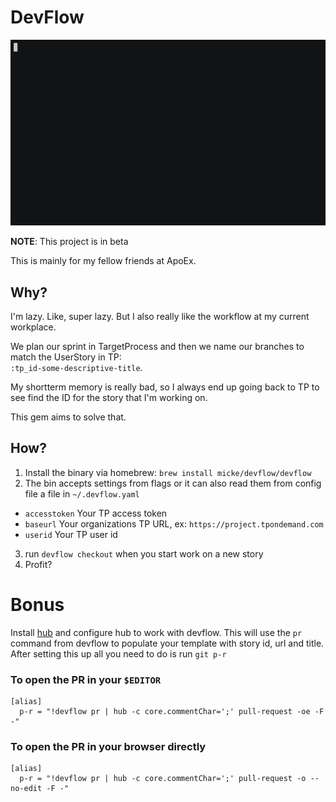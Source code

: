 # DevFlow
![](https://github.com/micke/devflow/blob/master/demo.gif)

__NOTE__: This project is in beta

This is mainly for my fellow friends at ApoEx.

## Why?
I'm lazy. Like, super lazy. But I also really like the workflow at my current
workplace.

We plan our sprint in TargetProcess and then we name our branches to match the
UserStory in TP:  
`:tp_id-some-descriptive-title`.  

My shortterm memory is really bad, so I always end up going back to TP to see
find the ID for the story that I'm working on.  

This gem aims to solve that.

## How?
1. Install the binary via homebrew: `brew install micke/devflow/devflow`
2. The bin accepts settings from flags or it can also read them from config file a file in `~/.devflow.yaml`
  * `accesstoken` Your TP access token
  * `baseurl` Your organizations TP URL, ex: `https://project.tpondemand.com`
  * `userid` Your TP user id
3. run `devflow checkout` when you start work on a new story
4. Profit?

# Bonus

Install [hub](https://github.com/github/hub) and configure hub to work with
devflow. This will use the `pr` command from devflow to populate your template
with story id, url and title. After setting this up all you need to do is run
`git p-r`

### To open the PR in your `$EDITOR`
```
[alias]
  p-r = "!devflow pr | hub -c core.commentChar=';' pull-request -oe -F -"
```

### To open the PR in your browser directly
```
[alias]
  p-r = "!devflow pr | hub -c core.commentChar=';' pull-request -o --no-edit -F -"
```
